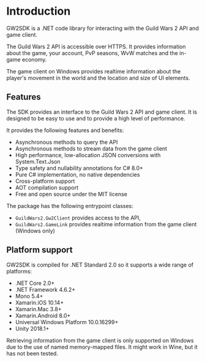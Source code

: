 # Introduction

GW2SDK is a .NET code library for interacting with the Guild Wars 2 API and game
client.

The Guild Wars 2 API is accessible over HTTPS. It provides information about the
game, your account, PvP seasons, WvW matches and the in-game economy.

The game client on Windows provides realtime information about the player's movement
in the world and the location and size of UI elements.

## Features

The SDK provides an interface to the Guild Wars 2 API and game client. It is designed
to be easy to use and to provide a high level of performance.

It provides the following features and benefits:

- Asynchronous methods to query the API
- Asynchronous methods to stream data from the game client
- High performance, low-allocation JSON conversions with System.Text.Json
- Type safety and nullability annotations for C# 8.0+
- Pure C# implementation, no native dependencies
- Cross-platform support
- AOT compilation support
- Free and open source under the MIT license

The package has the following entrypoint classes:

- `GuildWars2.Gw2Client` provides access to the API,
- `GuildWars2.GameLink` provides realtime information from the game client
  (Windows only)

## Platform support

GW2SDK is compiled for .NET Standard 2.0 so it supports a wide range of platforms:

- .NET Core 2.0+
- .NET Framework 4.6.2+
- Mono 5.4+
- Xamarin.iOS 10.14+
- Xamarin.Mac 3.8+
- Xamarin.Android 8.0+
- Universal Windows Platform 10.0.16299+
- Unity 2018.1+

Retrieving information from the game client is only supported on Windows due to
the use of named memory-mapped files. It might work in Wine, but it has not been
tested.

